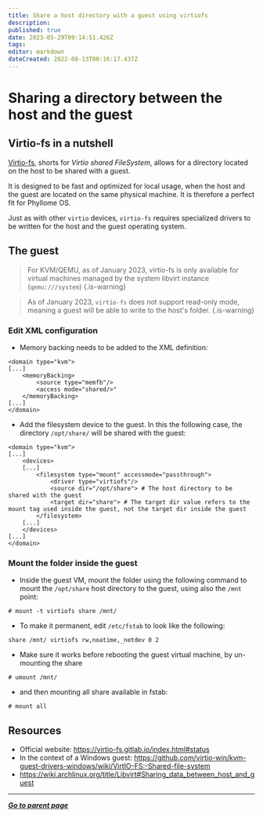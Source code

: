 ```yaml
---
title: Share a host directory with a guest using virtiofs
description: 
published: true
date: 2023-05-29T09:14:51.426Z
tags: 
editor: markdown
dateCreated: 2022-08-13T00:16:17.437Z
---
```


# Sharing a directory between the host and the guest 

## Virtio-fs in a nutshell

[Virtio-fs](https://virtio-fs.gitlab.io/), shorts for *Virtio shared FileSystem*, allows for a directory located on the host to be shared with a guest. 

It is designed to be fast and optimized for local usage, when the host and the guest are located on the same physical machine. It is therefore a perfect fit for Phyllome OS. 

Just as with other `virtio` devices, `virtio-fs` requires specialized drivers to be written for the host and the guest operating system.

## The guest

> For KVM/QEMU, as of January 2023, virtio-fs is only available for virtual machines managed by the system libvirt instance (`qemu:///system`)
{.is-warning}

> As of January 2023, `virtio-fs` does not support read-only mode, meaning a guest will be able to write to the host's folder.
{.is-warning}

### Edit XML configuration

* Memory backing needs to be added to the XML definition:

```
<domain type="kvm">
[...]
    <memoryBacking>
        <source type="memfb"/>
        <access mode="shared/>"
    </memoryBacking>
[...]
</domain>
```

* Add the filesystem device to the guest. In this the following case, the directory `/opt/share/` will be shared with the guest:

```    
<domain type="kvm">
[...]
    <devices>
    [...]
        <filesystem type="mount" accessmode="passthrough">
            <driver type="virtiofs"/>
            <source dir="/opt/share"> # The host directory to be shared with the guest
            <target dir="share"> # The target dir value refers to the mount tag used inside the guest, not the target dir inside the guest
        </filesystem>
    [...]
    </devices>
[...]
</domain>    
```

### Mount the folder inside the guest

* Inside the guest VM, mount the folder using the following command to mount the `/opt/share` host directory to the guest, using also the `/mnt` point: 

`# mount -t virtiofs share /mnt/`

* To make it permanent, edit `/etc/fstab` to look like the following:

```
share /mnt/ virtiofs rw,noatime,_netdev 0 2
```

* Make sure it works before rebooting the guest virtual machine, by un-mounting the share

`# umount /mnt/` 

* and then mounting all share available in fstab:

`# mount all`

## Resources

* Official website: https://virtio-fs.gitlab.io/index.html#status
* In the context of a Windows guest: https://github.com/virtio-win/kvm-guest-drivers-windows/wiki/VirtIO-FS:-Shared-file-system
* https://wiki.archlinux.org/title/Libvirt#Sharing_data_between_host_and_guest

---

*[**Go to parent page**](https://wiki.phyllo.me/)*